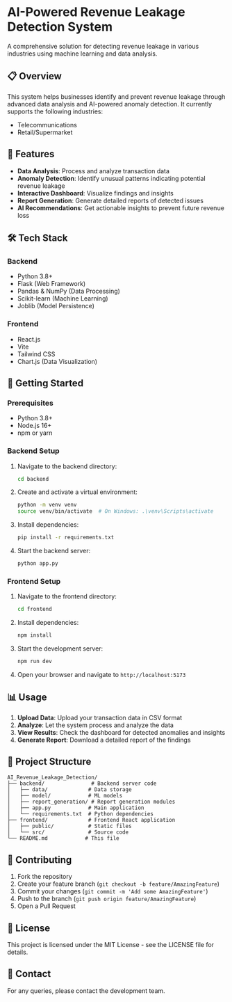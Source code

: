 # AI-Powered Revenue Leakage Detection System

A comprehensive solution for detecting revenue leakage in various industries using machine learning and data analysis.

## 📋 Overview

This system helps businesses identify and prevent revenue leakage through advanced data analysis and AI-powered anomaly detection. It currently supports the following industries:
- Telecommunications
- Retail/Supermarket

## 🚀 Features

- **Data Analysis**: Process and analyze transaction data
- **Anomaly Detection**: Identify unusual patterns indicating potential revenue leakage
- **Interactive Dashboard**: Visualize findings and insights
- **Report Generation**: Generate detailed reports of detected issues
- **AI Recommendations**: Get actionable insights to prevent future revenue loss

## 🛠️ Tech Stack

### Backend
- Python 3.8+
- Flask (Web Framework)
- Pandas & NumPy (Data Processing)
- Scikit-learn (Machine Learning)
- Joblib (Model Persistence)

### Frontend
- React.js
- Vite
- Tailwind CSS
- Chart.js (Data Visualization)

## 🚀 Getting Started

### Prerequisites
- Python 3.8+
- Node.js 16+
- npm or yarn

### Backend Setup

1. Navigate to the backend directory:
   ```bash
   cd backend
   ```

2. Create and activate a virtual environment:
   ```bash
   python -m venv venv
   source venv/bin/activate  # On Windows: .\venv\Scripts\activate
   ```

3. Install dependencies:
   ```bash
   pip install -r requirements.txt
   ```

4. Start the backend server:
   ```bash
   python app.py
   ```

### Frontend Setup

1. Navigate to the frontend directory:
   ```bash
   cd frontend
   ```

2. Install dependencies:
   ```bash
   npm install
   ```

3. Start the development server:
   ```bash
   npm run dev
   ```

4. Open your browser and navigate to `http://localhost:5173`

## 📊 Usage

1. **Upload Data**: Upload your transaction data in CSV format
2. **Analyze**: Let the system process and analyze the data
3. **View Results**: Check the dashboard for detected anomalies and insights
4. **Generate Report**: Download a detailed report of the findings

## 📂 Project Structure

```
AI_Revenue_Leakage_Detection/
├── backend/               # Backend server code
│   ├── data/             # Data storage
│   ├── model/            # ML models
│   ├── report_generation/ # Report generation modules
│   ├── app.py            # Main application
│   └── requirements.txt  # Python dependencies
├── frontend/             # Frontend React application
│   ├── public/           # Static files
│   └── src/              # Source code
└── README.md            # This file
```

## 🤝 Contributing

1. Fork the repository
2. Create your feature branch (`git checkout -b feature/AmazingFeature`)
3. Commit your changes (`git commit -m 'Add some AmazingFeature'`)
4. Push to the branch (`git push origin feature/AmazingFeature`)
5. Open a Pull Request

## 📄 License

This project is licensed under the MIT License - see the LICENSE file for details.

## 📧 Contact

For any queries, please contact the development team.
